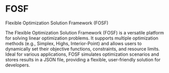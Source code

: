 # FOSF
Flexible Optimization Solution Framework (FOSF)

The Flexible Optimization Solution Framework (FOSF) is a versatile platform for solving linear optimization problems. It supports multiple optimization methods (e.g., Simplex, Highs, Interior-Point) and allows users to dynamically set their objective functions, constraints, and resource limits. Ideal for various applications, FOSF simulates optimization scenarios and stores results in a JSON file, providing a flexible, user-friendly solution for developers.
